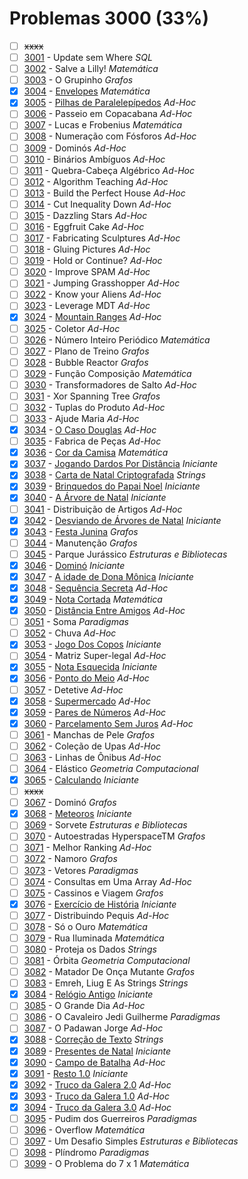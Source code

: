 # Problemas 3000 (33%)

- [ ] ~~xxxx~~
- [ ]  [3001](https://www.beecrowd.com.br/repository/UOJ_3001.html) - Update sem Where *SQL*
- [ ]  [3002](https://www.beecrowd.com.br/repository/UOJ_3002.html) - Salve a Lilly! *Matemática*
- [ ]  [3003](https://www.beecrowd.com.br/repository/UOJ_3003.html) - O Grupinho *Grafos*
- [x]  [3004](https://www.beecrowd.com.br/repository/UOJ_3004.html) - [Envelopes](https://github.com/potigol/beecrowd/blob/master/src/3000/3004.poti) *Matemática*
- [x]  [3005](https://www.beecrowd.com.br/repository/UOJ_3005.html) - [Pilhas de Paralelepípedos](https://github.com/potigol/beecrowd/blob/master/src/3000/3005.poti) *Ad-Hoc*
- [ ]  [3006](https://www.beecrowd.com.br/repository/UOJ_3006.html) - Passeio em Copacabana *Ad-Hoc*
- [ ]  [3007](https://www.beecrowd.com.br/repository/UOJ_3007.html) - Lucas e Frobenius *Matemática*
- [ ]  [3008](https://www.beecrowd.com.br/repository/UOJ_3008.html) - Numeração com Fósforos *Ad-Hoc*
- [ ]  [3009](https://www.beecrowd.com.br/repository/UOJ_3009.html) - Dominós *Ad-Hoc*
- [ ]  [3010](https://www.beecrowd.com.br/repository/UOJ_3010.html) - Binários Ambíguos *Ad-Hoc*
- [ ]  [3011](https://www.beecrowd.com.br/repository/UOJ_3011.html) - Quebra-Cabeça Algébrico *Ad-Hoc*
- [ ]  [3012](https://www.beecrowd.com.br/repository/UOJ_3012.html) - Algorithm Teaching *Ad-Hoc*
- [ ]  [3013](https://www.beecrowd.com.br/repository/UOJ_3013.html) - Build the Perfect House *Ad-Hoc*
- [ ]  [3014](https://www.beecrowd.com.br/repository/UOJ_3014.html) - Cut Inequality Down *Ad-Hoc*
- [ ]  [3015](https://www.beecrowd.com.br/repository/UOJ_3015.html) - Dazzling Stars *Ad-Hoc*
- [ ]  [3016](https://www.beecrowd.com.br/repository/UOJ_3016.html) - Eggfruit Cake *Ad-Hoc*
- [ ]  [3017](https://www.beecrowd.com.br/repository/UOJ_3017.html) - Fabricating Sculptures *Ad-Hoc*
- [ ]  [3018](https://www.beecrowd.com.br/repository/UOJ_3018.html) - Gluing Pictures *Ad-Hoc*
- [ ]  [3019](https://www.beecrowd.com.br/repository/UOJ_3019.html) - Hold or Continue? *Ad-Hoc*
- [ ]  [3020](https://www.beecrowd.com.br/repository/UOJ_3020.html) - Improve SPAM *Ad-Hoc*
- [ ]  [3021](https://www.beecrowd.com.br/repository/UOJ_3021.html) - Jumping Grasshopper *Ad-Hoc*
- [ ]  [3022](https://www.beecrowd.com.br/repository/UOJ_3022.html) - Know your Aliens *Ad-Hoc*
- [ ]  [3023](https://www.beecrowd.com.br/repository/UOJ_3023.html) - Leverage MDT *Ad-Hoc*
- [x]  [3024](https://www.beecrowd.com.br/repository/UOJ_3024.html) - [Mountain Ranges](https://github.com/potigol/beecrowd/blob/master/src/3000/3024.poti) *Ad-Hoc*
- [ ]  [3025](https://www.beecrowd.com.br/repository/UOJ_3025.html) - Coletor *Ad-Hoc*
- [ ]  [3026](https://www.beecrowd.com.br/repository/UOJ_3026.html) - Número Inteiro Periódico *Matemática*
- [ ]  [3027](https://www.beecrowd.com.br/repository/UOJ_3027.html) - Plano de Treino *Grafos*
- [ ]  [3028](https://www.beecrowd.com.br/repository/UOJ_3028.html) - Bubble Reactor *Grafos*
- [ ]  [3029](https://www.beecrowd.com.br/repository/UOJ_3029.html) - Função Composição *Matemática*
- [ ]  [3030](https://www.beecrowd.com.br/repository/UOJ_3030.html) - Transformadores de Salto *Ad-Hoc*
- [ ]  [3031](https://www.beecrowd.com.br/repository/UOJ_3031.html) - Xor Spanning Tree *Grafos*
- [ ]  [3032](https://www.beecrowd.com.br/repository/UOJ_3032.html) - Tuplas do Produto *Ad-Hoc*
- [ ]  [3033](https://www.beecrowd.com.br/repository/UOJ_3033.html) - Ajude Maria *Ad-Hoc*
- [x]  [3034](https://www.beecrowd.com.br/repository/UOJ_3034.html) - [O Caso Douglas](https://github.com/potigol/beecrowd/blob/master/src/3000/3034.poti) *Ad-Hoc*
- [ ]  [3035](https://www.beecrowd.com.br/repository/UOJ_3035.html) - Fabrica de Peças *Ad-Hoc*
- [x]  [3036](https://www.beecrowd.com.br/repository/UOJ_3036.html) - [Cor da Camisa](https://github.com/potigol/beecrowd/blob/master/src/3000/3036.poti) *Matemática*
- [x]  [3037](https://www.beecrowd.com.br/repository/UOJ_3037.html) - [Jogando Dardos Por Distância](https://github.com/potigol/beecrowd/blob/master/src/3000/3037.poti) *Iniciante*
- [x]  [3038](https://www.beecrowd.com.br/repository/UOJ_3038.html) - [Carta de Natal Criptografada](https://github.com/potigol/beecrowd/blob/master/src/3000/3038.poti) *Strings*
- [x]  [3039](https://www.beecrowd.com.br/repository/UOJ_3039.html) - [Brinquedos do Papai Noel](https://github.com/potigol/beecrowd/blob/master/src/3000/3039.poti) *Iniciante*
- [x]  [3040](https://www.beecrowd.com.br/repository/UOJ_3040.html) - [A Árvore de Natal](https://github.com/potigol/beecrowd/blob/master/src/3000/3040.poti) *Iniciante*
- [ ]  [3041](https://www.beecrowd.com.br/repository/UOJ_3041.html) - Distribuição de Artigos *Ad-Hoc*
- [x]  [3042](https://www.beecrowd.com.br/repository/UOJ_3042.html) - [Desviando de Árvores de Natal](https://github.com/potigol/beecrowd/blob/master/src/3000/3042.poti) *Iniciante*
- [x]  [3043](https://www.beecrowd.com.br/repository/UOJ_3043.html) - [Festa Junina](https://github.com/potigol/beecrowd/blob/master/src/3000/3043.poti) *Grafos*
- [ ]  [3044](https://www.beecrowd.com.br/repository/UOJ_3044.html) - Manutenção *Grafos*
- [ ]  [3045](https://www.beecrowd.com.br/repository/UOJ_3045.html) - Parque Jurássico *Estruturas e Bibliotecas*
- [x]  [3046](https://www.beecrowd.com.br/repository/UOJ_3046.html) - [Dominó](https://github.com/potigol/beecrowd/blob/master/src/3000/3046.poti) *Iniciante*
- [x]  [3047](https://www.beecrowd.com.br/repository/UOJ_3047.html) - [A idade de Dona Mônica](https://github.com/potigol/beecrowd/blob/master/src/3000/3047.poti) *Iniciante*
- [x]  [3048](https://www.beecrowd.com.br/repository/UOJ_3048.html) - [Sequência Secreta](https://github.com/potigol/beecrowd/blob/master/src/3000/3048.poti) *Ad-Hoc*
- [x]  [3049](https://www.beecrowd.com.br/repository/UOJ_3049.html) - [Nota Cortada](https://github.com/potigol/beecrowd/blob/master/src/3000/3049.poti) *Matemática*
- [x]  [3050](https://www.beecrowd.com.br/repository/UOJ_3050.html) - [Distância Entre Amigos](https://github.com/potigol/beecrowd/blob/master/src/3000/3050.poti) *Ad-Hoc*
- [ ]  [3051](https://www.beecrowd.com.br/repository/UOJ_3051.html) - Soma *Paradigmas*
- [ ]  [3052](https://www.beecrowd.com.br/repository/UOJ_3052.html) - Chuva *Ad-Hoc*
- [x]  [3053](https://www.beecrowd.com.br/repository/UOJ_3053.html) - [Jogo Dos Copos](https://github.com/potigol/beecrowd/blob/master/src/3000/3053.poti) *Iniciante*
- [ ]  [3054](https://www.beecrowd.com.br/repository/UOJ_3054.html) - Matriz Super-legal *Ad-Hoc*
- [x]  [3055](https://www.beecrowd.com.br/repository/UOJ_3055.html) - [Nota Esquecida](https://github.com/potigol/beecrowd/blob/master/src/3000/3055.poti) *Iniciante*
- [x]  [3056](https://www.beecrowd.com.br/repository/UOJ_3056.html) - [Ponto do Meio](https://github.com/potigol/beecrowd/blob/master/src/3000/3056.poti) *Ad-Hoc*
- [ ]  [3057](https://www.beecrowd.com.br/repository/UOJ_3057.html) - Detetive *Ad-Hoc*
- [x]  [3058](https://www.beecrowd.com.br/repository/UOJ_3058.html) - [Supermercado](https://github.com/potigol/beecrowd/blob/master/src/3000/3058.poti) *Ad-Hoc*
- [x]  [3059](https://www.beecrowd.com.br/repository/UOJ_3059.html) - [Pares de Números](https://github.com/potigol/beecrowd/blob/master/src/3000/3059.poti) *Ad-Hoc*
- [x]  [3060](https://www.beecrowd.com.br/repository/UOJ_3060.html) - [Parcelamento Sem Juros](https://github.com/potigol/beecrowd/blob/master/src/3000/3060.poti) *Ad-Hoc*
- [ ]  [3061](https://www.beecrowd.com.br/repository/UOJ_3061.html) - Manchas de Pele *Grafos*
- [ ]  [3062](https://www.beecrowd.com.br/repository/UOJ_3062.html) - Coleção de Upas *Ad-Hoc*
- [ ]  [3063](https://www.beecrowd.com.br/repository/UOJ_3063.html) - Linhas de Ônibus *Ad-Hoc*
- [ ]  [3064](https://www.beecrowd.com.br/repository/UOJ_3064.html) - Elástico *Geometria Computacional*
- [x]  [3065](https://www.beecrowd.com.br/repository/UOJ_3065.html) - [Calculando](https://github.com/potigol/beecrowd/blob/master/src/3000/3065.poti) *Iniciante*
- [ ] ~~xxxx~~
- [ ]  [3067](https://www.beecrowd.com.br/repository/UOJ_3067.html) - Dominó *Grafos*
- [x]  [3068](https://www.beecrowd.com.br/repository/UOJ_3068.html) - [Meteoros](https://github.com/potigol/beecrowd/blob/master/src/3000/3068.poti) *Iniciante*
- [ ]  [3069](https://www.beecrowd.com.br/repository/UOJ_3069.html) - Sorvete *Estruturas e Bibliotecas*
- [ ]  [3070](https://www.beecrowd.com.br/repository/UOJ_3070.html) - Autoestradas HyperspaceTM *Grafos*
- [ ]  [3071](https://www.beecrowd.com.br/repository/UOJ_3071.html) - Melhor Ranking *Ad-Hoc*
- [ ]  [3072](https://www.beecrowd.com.br/repository/UOJ_3072.html) - Namoro *Grafos*
- [ ]  [3073](https://www.beecrowd.com.br/repository/UOJ_3073.html) - Vetores *Paradigmas*
- [ ]  [3074](https://www.beecrowd.com.br/repository/UOJ_3074.html) - Consultas em Uma Array *Ad-Hoc*
- [ ]  [3075](https://www.beecrowd.com.br/repository/UOJ_3075.html) - Cassinos e Viagem *Grafos*
- [x]  [3076](https://www.beecrowd.com.br/repository/UOJ_3076.html) - [Exercício de História](https://github.com/potigol/beecrowd/blob/master/src/3000/3076.poti) *Iniciante*
- [ ]  [3077](https://www.beecrowd.com.br/repository/UOJ_3077.html) - Distribuindo Pequis *Ad-Hoc*
- [ ]  [3078](https://www.beecrowd.com.br/repository/UOJ_3078.html) - Só o Ouro *Matemática*
- [ ]  [3079](https://www.beecrowd.com.br/repository/UOJ_3079.html) - Rua Iluminada *Matemática*
- [ ]  [3080](https://www.beecrowd.com.br/repository/UOJ_3080.html) - Proteja os Dados *Strings*
- [ ]  [3081](https://www.beecrowd.com.br/repository/UOJ_3081.html) - Órbita *Geometria Computacional*
- [ ]  [3082](https://www.beecrowd.com.br/repository/UOJ_3082.html) - Matador De Onça Mutante *Grafos*
- [ ]  [3083](https://www.beecrowd.com.br/repository/UOJ_3083.html) - Emreh, Liug E As Strings *Strings*
- [x]  [3084](https://www.beecrowd.com.br/repository/UOJ_3084.html) - [Relógio Antigo](https://github.com/potigol/beecrowd/blob/master/src/3000/3084.poti) *Iniciante*
- [ ]  [3085](https://www.beecrowd.com.br/repository/UOJ_3085.html) - O Grande Dia *Ad-Hoc*
- [ ]  [3086](https://www.beecrowd.com.br/repository/UOJ_3086.html) - O Cavaleiro Jedi Guilherme *Paradigmas*
- [ ]  [3087](https://www.beecrowd.com.br/repository/UOJ_3087.html) - O Padawan Jorge *Ad-Hoc*
- [x]  [3088](https://www.beecrowd.com.br/repository/UOJ_3088.html) - [Correção de Texto](https://github.com/potigol/beecrowd/blob/master/src/3000/3088.poti) *Strings*
- [x]  [3089](https://www.beecrowd.com.br/repository/UOJ_3089.html) - [Presentes de Natal](https://github.com/potigol/beecrowd/blob/master/src/3000/3089.poti) *Iniciante*
- [x]  [3090](https://www.beecrowd.com.br/repository/UOJ_3090.html) - [Campo de Batalha](https://github.com/potigol/beecrowd/blob/master/src/3000/3090.poti) *Ad-Hoc*
- [x]  [3091](https://www.beecrowd.com.br/repository/UOJ_3091.html) - [Resto 1.0](https://github.com/potigol/beecrowd/blob/master/src/3000/3091.poti) *Iniciante*
- [x]  [3092](https://www.beecrowd.com.br/repository/UOJ_3092.html) - [Truco da Galera 2.0](https://github.com/potigol/beecrowd/blob/master/src/3000/3092.poti) *Ad-Hoc*
- [x]  [3093](https://www.beecrowd.com.br/repository/UOJ_3093.html) - [Truco da Galera 1.0](https://github.com/potigol/beecrowd/blob/master/src/3000/3093.poti) *Ad-Hoc*
- [x]  [3094](https://www.beecrowd.com.br/repository/UOJ_3094.html) - [Truco da Galera 3.0](https://github.com/potigol/beecrowd/blob/master/src/3000/3094.poti) *Ad-Hoc*
- [ ]  [3095](https://www.beecrowd.com.br/repository/UOJ_3095.html) - Pudim dos Guerreiros *Paradigmas*
- [ ]  [3096](https://www.beecrowd.com.br/repository/UOJ_3096.html) - Overflow *Matemática*
- [ ]  [3097](https://www.beecrowd.com.br/repository/UOJ_3097.html) - Um Desafio Simples *Estruturas e Bibliotecas*
- [ ]  [3098](https://www.beecrowd.com.br/repository/UOJ_3098.html) - Plíndromo *Paradigmas*
- [ ]  [3099](https://www.beecrowd.com.br/repository/UOJ_3099.html) - O Problema do 7 x 1 *Matemática*